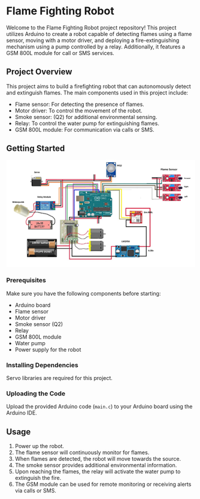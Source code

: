 # Flame Fighting Robot

Welcome to the Flame Fighting Robot project repository! This project utilizes Arduino to create a robot capable of detecting flames using a flame sensor, moving with a motor driver, and deploying a fire-extinguishing mechanism using a pump controlled by a relay. Additionally, it features a GSM 800L module for call or SMS services.

## Project Overview

This project aims to build a firefighting robot that can autonomously detect and extinguish flames. The main components used in this project include:
- Flame sensor: For detecting the presence of flames.
- Motor driver: To control the movement of the robot.
- Smoke sensor: (Q2) for additional environmental sensing.
- Relay: To control the water pump for extinguishing flames.
- GSM 800L module: For communication via calls or SMS.

## Getting Started

![circuit_diagram](circuit_diagram.jpg)

### Prerequisites

Make sure you have the following components before starting:
- Arduino board
- Flame sensor
- Motor driver
- Smoke sensor (Q2)
- Relay
- GSM 800L module
- Water pump
- Power supply for the robot
  
### Installing Dependencies

Servo libraries are required for this project.

### Uploading the Code

Upload the provided Arduino code (`main.c`) to your Arduino board using the Arduino IDE.

## Usage

1. Power up the robot.
2. The flame sensor will continuously monitor for flames.
3. When flames are detected, the robot will move towards the source.
4. The smoke sensor provides additional environmental information.
5. Upon reaching the flames, the relay will activate the water pump to extinguish the fire.
6. The GSM module can be used for remote monitoring or receiving alerts via calls or SMS.
